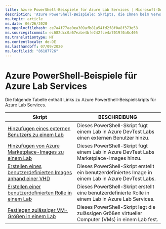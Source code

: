 ```yaml
---
title: Azure PowerShell-Beispiele für Azure Lab Services | Microsoft-Dokumentation
description: 'Azure PowerShell-Beispiele: Skripts, die Ihnen beim Verwalten von Labs in Azure Lab Services helfen'
ms.topic: article
ms.date: 06/26/2020
ms.openlocfilehash: ce7a4f77aa0ea309afb81a54fd2f8f0a8f373e58
ms.sourcegitcommit: ec682dcc0a67eabe4bfe242fce4a7019f0a8c405
ms.translationtype: HT
ms.contentlocale: de-DE
ms.lasthandoff: 07/09/2020
ms.locfileid: "86187726"
---
```

# <a name="azure-powershell-samples-for-azure-lab-services"></a>Azure PowerShell-Beispiele für Azure Lab Services

Die folgende Tabelle enthält Links zu Azure PowerShell-Beispielskripts für Azure Lab Services.

| Skript | BESCHREIBUNG |
|---|---|
|[Hinzufügen eines externen Benutzers zu einem Lab](scripts/add-external-user-to-lab.md)| Dieses PowerShell-Skript fügt einem Lab in Azure DevTest Labs einen externen Benutzer hinzu. |
|[Hinzufügen von Azure Marketplace-Images zu einem Lab](scripts/add-marketplace-images-to-lab.md)| Dieses PowerShell-Skript fügt einem Lab in Azure DevTest Labs Marketplace-Images hinzu. |
|[Erstellen eines benutzerdefinierten Images anhand einer VHD](scripts/create-custom-image-from-vhd.md)| Dieses PowerShell-Skript erstellt ein benutzerdefiniertes Image in einem Lab in Azure DevTest Labs. |
|[Erstellen einer benutzerdefinierten Rolle in einem Lab](scripts/create-custom-role-in-lab.md)| Dieses PowerShell-Skript erstellt eine benutzerdefinierte Rolle in einem Lab in Azure Lab Services. |
|[Festlegen zulässiger VM-Größen in einem Lab](scripts/set-allowed-vm-sizes-in-lab.md)| Dieses PowerShell-Skript legt die zulässigen Größen virtueller Computer (VMs) in einem Lab fest. |

